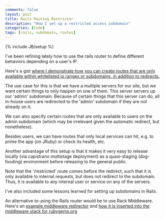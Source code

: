```yaml
---
comments: false
layout: post
title: Rails Routing Restrictor
description: "How I set up a restricted access subdomain"
categories: [Code]
tags: [rails, subdomain, routes]
---
```

{% include JB/setup %}

I've been refining lately how to use the rails router to define
different behaviors depending on a user's IP.

Here's a gist [where I demonstrate how you can create routes
that are only available within whitelisted ip ranges or
subdomains, in addition to redirects.](https://gist.github.com/bf4/5320631)

The use case for this is that we have a multiple servers for
our site, but we want certain things to only happen on one of
them.  This server servers up our 'admin' subdomain.  Because
of certain things that this server can do, all in-house users
are redirected to the 'admin' subdomain if they are not already
on it.

We can also specify certain routes that are only available to
users on the admin subdomain (which may be irrelevant
given the automatic redirect, but nonetheless).

Besides users, we can have routes that only local services
can hit, e.g. to prime the app (on JRuby) or check its 
health, etc.

Another advantage of this setup is that it makes it very easy to
release locally (via capistrano multistage deployment) as a 
quasi-staging (dog-fooding) environment before releasing 
to the general public.

Note that the '/restricted' route comes before the redirect, such
that it is only available to internal requests, but does not
redirect to the subdomain. Thus, it is available to any internal
user or service on any of the servers.

I've also included some lessons learned for setting up subdomains
in Rails.

<script src="https://gist.github.com/bf4/5320631.js"></script>

An alternative to using the Rails router would be to use
Rack Middleware.  Here's an [example middleware redirector](https://github.com/rubygems/rubygems.org/blob/4c8d57f8ba5c248a6cbc030e6493cdf6c38e5892/app/middleware/redirector.rb) and [how it is inserted into the middleware stack for rubygems.org](https://github.com/rubygems/rubygems.org/blob/5edbc44beb0ba99f9212b48d2a1efe307b613c27/config/application.rb#L27)
